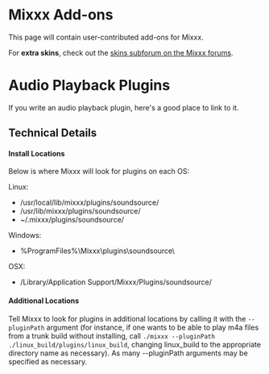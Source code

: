 # Mixxx Add-ons

This page will contain user-contributed add-ons for Mixxx.

For **extra skins**, check out the [skins subforum on the Mixxx
forums](http://mixxx.org/forums/viewforum.php?f=8).

# Audio Playback Plugins

If you write an audio playback plugin, here's a good place to link to
it.

## Technical Details

#### Install Locations

Below is where Mixxx will look for plugins on each OS:

Linux:

  - /usr/local/lib/mixxx/plugins/soundsource/
  - /usr/lib/mixxx/plugins/soundsource/
  - \~/.mixxx/plugins/soundsource/

Windows:

  - %ProgramFiles%\\Mixxx\\plugins\\soundsource\\

OSX:

  - /Library/Application Support/Mixxx/Plugins/soundsource/

#### Additional Locations

Tell Mixxx to look for plugins in additional locations by calling it
with the `--pluginPath` argument (for instance, if one wants to be able
to play m4a files from a trunk build without installing, call `./mixxx
--pluginPath ./linux_build/plugins/linux_build`, changing linux\_build
to the appropriate directory name as necessary). As many --pluginPath
arguments may be specified as necessary.

